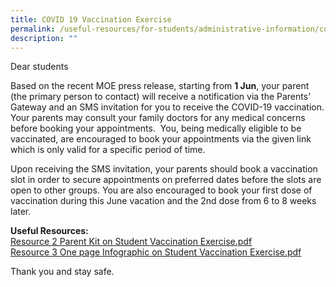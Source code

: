 ```yaml
---
title: COVID 19 Vaccination Exercise
permalink: /useful-resources/for-students/administrative-information/covid-19-vaccination-exercise/
description: ""
---
```

Dear students  

  

Based on the recent MOE press release, starting from **1 Jun**, your parent (the primary person to contact) will receive a notification via the Parents’ Gateway and an SMS invitation for you to receive the COVID-19 vaccination. Your parents may consult your family doctors for any medical concerns before booking your appointments.  You, being medically eligible to be vaccinated, are encouraged to book your appointments via the given link which is only valid for a specific period of time. 

  

Upon receiving the SMS invitation, your parents should book a vaccination slot in order to secure appointments on preferred dates before the slots are open to other groups. You are also encouraged to book your first dose of vaccination during this June vacation and the 2nd dose from 6 to 8 weeks later. 

  

**Useful Resources:** <br>
[Resource 2 Parent Kit on Student Vaccination Exercise.pdf](/files/Resource%202%20Parent%20Kit%20on%20Student%20Vaccination%20Exercise.pdf)   <br>
[Resource 3 One page Infographic on Student Vaccination Exercise.pdf](/files/Resource%203%20One%20page%20Infographic%20on%20Student%20Vaccination%20Exercise.pdf)

  

Thank you and stay safe.